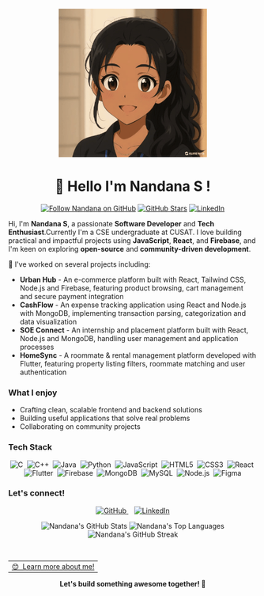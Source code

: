 <p align="center">
  <img src="hi.gif" alt="Hi Animation" width="300" />
</p>

<h1 align="center">👋 Hello I'm Nandana S !</h1>
<p align="center">
  <a href="https://github.com/Nandanaaaaaa"><img src="https://img.shields.io/github/followers/Nandanaaaaaa?label=Follow&style=social" alt="Follow Nandana on GitHub" /></a>
  <a href="https://github.com/Nandanaaaaaa?tab=repositories"><img src="https://img.shields.io/github/stars/Nandanaaaaaa?style=flat&logo=github&label=Total%20Stars&color=teal" alt="GitHub Stars"/></a>
  <a href="https://www.linkedin.com/in/nandana-s--/"><img src="https://img.shields.io/badge/LinkedIn-nandana--s-blue?style=flat&logo=linkedin" alt="LinkedIn"/></a>
</p>

Hi, I'm **Nandana S**, a passionate **Software Developer** and **Tech Enthusiast**.Currently I'm a CSE undergraduate at CUSAT. I love building practical and impactful projects using **JavaScript**, **React**, and **Firebase**, and I'm keen on exploring **open-source** and **community-driven development**.

🚀 I've worked on several projects including:
- **Urban Hub** - An e-commerce platform built with React, Tailwind CSS, Node.js and Firebase, featuring product browsing, cart management and secure payment integration
- **CashFlow** - An expense tracking application using React and Node.js with MongoDB, implementing transaction parsing, categorization and data visualization
- **SOE Connect** - An internship and placement platform built with React, Node.js and MongoDB, handling user management and application processes
- **HomeSync** - A roommate & rental management platform developed with Flutter, featuring property listing filters, roommate matching and user authentication

### What I enjoy
- Crafting clean, scalable frontend and backend solutions  
- Building useful applications that solve real problems
- Collaborating on community projects  

### Tech Stack
<p align="center">
  <img src="https://img.shields.io/badge/C-00599C?logo=c&logoColor=white" alt="C" />&nbsp;
  <img src="https://img.shields.io/badge/C++-00599C?logo=cplusplus&logoColor=white" alt="C++" />&nbsp;
  <img src="https://img.shields.io/badge/Java-ED8B00?logo=openjdk&logoColor=white" alt="Java" />&nbsp;
  <img src="https://img.shields.io/badge/Python-3776AB?logo=python&logoColor=white" alt="Python" />&nbsp;
  <img src="https://img.shields.io/badge/JavaScript-F7DF1E?logo=javascript&logoColor=black" alt="JavaScript" />&nbsp;
  <img src="https://img.shields.io/badge/HTML5-E34F26?logo=html5&logoColor=white" alt="HTML5" />&nbsp;
  <img src="https://img.shields.io/badge/CSS3-1572B6?logo=css3&logoColor=white" alt="CSS3" />&nbsp;
  <img src="https://img.shields.io/badge/React-20232A?logo=react&logoColor=61DAFB" alt="React" />&nbsp;
  <img src="https://img.shields.io/badge/Flutter-02569B?logo=flutter&logoColor=white" alt="Flutter" />&nbsp;
  <img src="https://img.shields.io/badge/Firebase-FFCA28?logo=firebase&logoColor=black" alt="Firebase" />&nbsp;
  <img src="https://img.shields.io/badge/MongoDB-4EA94B?logo=mongodb&logoColor=white" alt="MongoDB" />&nbsp;
  <img src="https://img.shields.io/badge/MySQL-4479A1?logo=mysql&logoColor=white" alt="MySQL" />&nbsp;
  <img src="https://img.shields.io/badge/Node.js-43853D?logo=node.js&logoColor=white" alt="Node.js" />&nbsp;
  <img src="https://img.shields.io/badge/Figma-F24E1E?logo=figma&logoColor=white" alt="Figma" />
</p>

### Let's connect!
<p align="center">
  <a href="https://github.com/Nandanaaaaaa">
    <img src="https://img.shields.io/badge/GitHub-black?style=for-the-badge&logo=github&logoColor=white" alt="GitHub" />
  </a>&nbsp;&nbsp;
  <a href="https://www.linkedin.com/in/nandana-s--/">
    <img src="https://img.shields.io/badge/LinkedIn-0077B5?style=for-the-badge&logo=linkedin&logoColor=white" alt="LinkedIn" />
  </a>
</p>

<p align="center">
  <img height="150" width="auto" src="https://github-readme-stats.vercel.app/api?username=Nandanaaaaaa&show_icons=true&count_private=true&theme=darcula&hide_border=true&hide=issues,contribs&bg_color=00000000" alt="Nandana's GitHub Stats" />
  <img height="150" width="auto" src="https://github-readme-stats.vercel.app/api/top-langs/?username=Nandanaaaaaa&layout=compact&hide_border=true&theme=darcula&bg_color=00000000&langs_count=6" alt="Nandana's Top Languages" />
  <img src="https://github-readme-streak-stats.herokuapp.com?user=Nandanaaaaaa&theme=darcula&hide_border=true&background=FFFFFF00" alt="Nandana's GitHub Streak" />
</p>

<br />

<a href="https://www.google.com/search?q=Nandana+S">
  <table align="center">
      <tr>
          <td>
            😊&nbsp;&nbsp;Learn more about me!
          </td>
      </tr>
  </table>
</a>


<p align="center">
  <strong>Let's build something awesome together! 🚀</strong>
</p>

